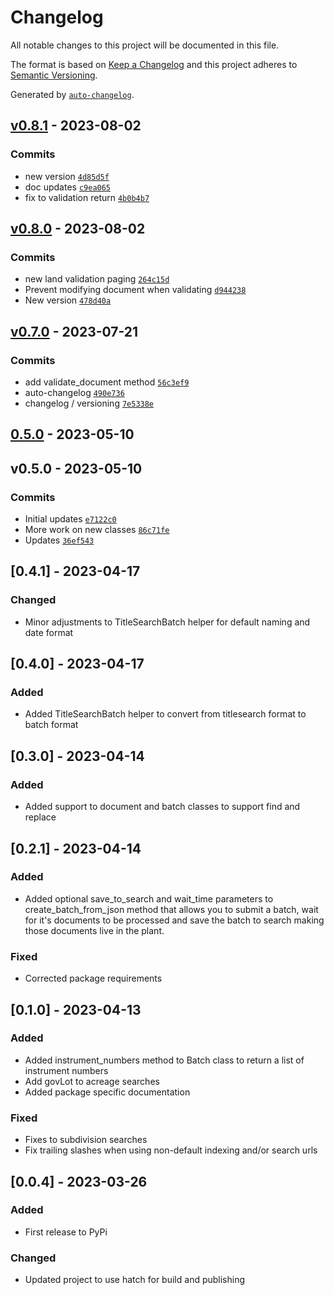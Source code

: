 # Changelog

All notable changes to this project will be documented in this file.

The format is based on [Keep a Changelog](https://keepachangelog.com/en/1.0.0/)
and this project adheres to [Semantic Versioning](https://semver.org/spec/v2.0.0.html).

Generated by [`auto-changelog`](https://github.com/CookPete/auto-changelog).

## [v0.8.1](https://gitlab.com/propertysync/tools/python-api-client/compare/v0.8.0...v0.8.1) - 2023-08-02

### Commits

- new version [`4d85d5f`](https://gitlab.com/propertysync/tools/python-api-client/commit/4d85d5f429180dee32845c322bf9f4d3abd37d7d)
- doc updates [`c9ea065`](https://gitlab.com/propertysync/tools/python-api-client/commit/c9ea065bd5e8fa5646536c221e8c19dbd214edd7)
- fix to validation return [`4b0b4b7`](https://gitlab.com/propertysync/tools/python-api-client/commit/4b0b4b725f594be70c2a4bd11d1323a877b1ac82)

## [v0.8.0](https://gitlab.com/propertysync/tools/python-api-client/compare/v0.7.0...v0.8.0) - 2023-08-02

### Commits

- new land validation paging [`264c15d`](https://gitlab.com/propertysync/tools/python-api-client/commit/264c15d95334c379e6bd63f9835fa63aae029512)
- Prevent modifying document when validating [`d944238`](https://gitlab.com/propertysync/tools/python-api-client/commit/d94423880d4febfcf0f3b4e2f6a094a8f23eb97c)
- New version [`478d40a`](https://gitlab.com/propertysync/tools/python-api-client/commit/478d40ac9feb94ee7f74167cba445eab92b8a23f)

## [v0.7.0](https://gitlab.com/propertysync/tools/python-api-client/compare/0.5.0...v0.7.0) - 2023-07-21

### Commits

- add validate_document method [`56c3ef9`](https://gitlab.com/propertysync/tools/python-api-client/commit/56c3ef94907cbebc4b24023d8af077acfb52e3dc)
- auto-changelog [`490e736`](https://gitlab.com/propertysync/tools/python-api-client/commit/490e736661e73c38df6f51cc0b464511e6de3ae5)
- changelog / versioning [`7e5338e`](https://gitlab.com/propertysync/tools/python-api-client/commit/7e5338edd842a38b7fd5ee6346f3e24dc6668eed)

## [0.5.0](https://gitlab.com/propertysync/tools/python-api-client/compare/v0.5.0...0.5.0) - 2023-05-10

## v0.5.0 - 2023-05-10

### Commits

- Initial updates [`e7122c0`](https://gitlab.com/propertysync/tools/python-api-client/commit/e7122c0d498bd7bc366c24e5dcdf1a47941326ef)
- More work on new classes [`86c71fe`](https://gitlab.com/propertysync/tools/python-api-client/commit/86c71fee5ae87b1e64acd822d3bec6755b6042a4)
- Updates [`36ef543`](https://gitlab.com/propertysync/tools/python-api-client/commit/36ef543fabfecc45199605742a8c7aea4f1afb05)

<!-- auto-changelog-above -->

## [0.4.1] - 2023-04-17

### Changed
- Minor adjustments to TitleSearchBatch helper for default naming and date format

## [0.4.0] - 2023-04-17

### Added
- Added TitleSearchBatch helper to convert from titlesearch format to batch format

## [0.3.0] - 2023-04-14

### Added
- Added support to document and batch classes to support find and replace

## [0.2.1] - 2023-04-14

### Added
- Added optional save_to_search and wait_time parameters to create_batch_from_json method that allows you to submit a batch, wait for it's documents to be processed and save the batch to search making those documents live in the plant.

### Fixed
- Corrected package requirements

## [0.1.0] - 2023-04-13

### Added
- Added instrument_numbers method to Batch class to return a list of instrument numbers
- Add govLot to acreage searches
- Added package specific documentation

### Fixed
- Fixes to subdivision searches
- Fix trailing slashes when using non-default indexing and/or search urls

## [0.0.4] - 2023-03-26

### Added
- First release to PyPi

### Changed
- Updated project to use hatch for build and publishing

